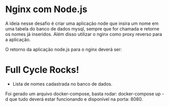 # Nginx com Node.js

A ideia nesse desafio é criar uma aplicação node que insira um nome em uma tabela do banco de dados mysql, sempre que for chamada e retorne os nomes já inseridos.
Além disso utilizar o nginx como proxy reverso para a aplicação.

O retorno da aplicação node.js para o nginx deverá ser:

<h1>Full Cycle Rocks!</h1>

- Lista de nomes cadastrada no banco de dados.

Foi gerado um arquivo docker-compose, basta rodar: docker-compose up -d que tudo deverá estar funcionando e disponível na porta: 8080.
